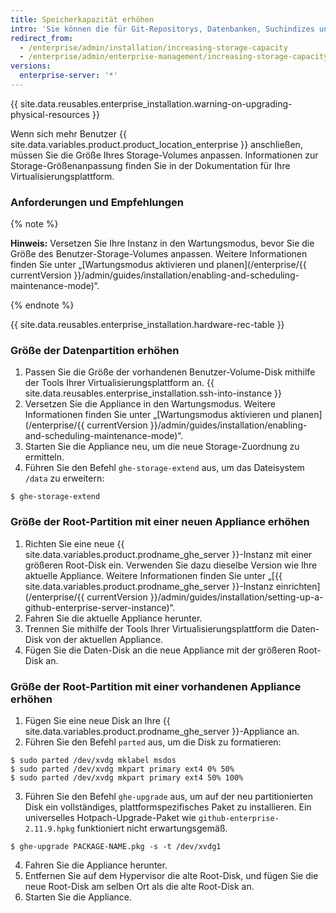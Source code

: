 ```yaml
---
title: Speicherkapazität erhöhen
intro: 'Sie können die für Git-Repositorys, Datenbanken, Suchindizes und andere persistente Anwendungsdaten verfügbare Speicherkapazität erhöhen oder ändern.'
redirect_from:
  - /enterprise/admin/installation/increasing-storage-capacity
  - /enterprise/admin/enterprise-management/increasing-storage-capacity
versions:
  enterprise-server: '*'
---
```


{{ site.data.reusables.enterprise_installation.warning-on-upgrading-physical-resources }}

Wenn sich mehr Benutzer {{ site.data.variables.product.product_location_enterprise }} anschließen, müssen Sie die Größe Ihres Storage-Volumes anpassen. Informationen zur Storage-Größenanpassung finden Sie in der Dokumentation für Ihre Virtualisierungsplattform.

### Anforderungen und Empfehlungen

{% note %}

**Hinweis:** Versetzen Sie Ihre Instanz in den Wartungsmodus, bevor Sie die Größe des Benutzer-Storage-Volumes anpassen. Weitere Informationen finden Sie unter „[Wartungsmodus aktivieren und planen](/enterprise/{{ currentVersion }}/admin/guides/installation/enabling-and-scheduling-maintenance-mode)“.

{% endnote %}

{{ site.data.reusables.enterprise_installation.hardware-rec-table }}

### Größe der Datenpartition erhöhen

1. Passen Sie die Größe der vorhandenen Benutzer-Volume-Disk mithilfe der Tools Ihrer Virtualisierungsplattform an.
{{ site.data.reusables.enterprise_installation.ssh-into-instance }}
3. Versetzen Sie die Appliance in den Wartungsmodus. Weitere Informationen finden Sie unter „[Wartungsmodus aktivieren und planen](/enterprise/{{ currentVersion }}/admin/guides/installation/enabling-and-scheduling-maintenance-mode)“.
4. Starten Sie die Appliance neu, um die neue Storage-Zuordnung zu ermitteln.
5. Führen Sie den Befehl `ghe-storage-extend` aus, um das Dateisystem `/data` zu erweitern:
  ```shell
  $ ghe-storage-extend
  ```

### Größe der Root-Partition mit einer neuen Appliance erhöhen

1. Richten Sie eine neue {{ site.data.variables.product.prodname_ghe_server }}-Instanz mit einer größeren Root-Disk ein. Verwenden Sie dazu dieselbe Version wie Ihre aktuelle Appliance. Weitere Informationen finden Sie unter „[{{ site.data.variables.product.prodname_ghe_server }}-Instanz einrichten](/enterprise/{{ currentVersion }}/admin/guides/installation/setting-up-a-github-enterprise-server-instance)“.
2. Fahren Sie die aktuelle Appliance herunter.
3. Trennen Sie mithilfe der Tools Ihrer Virtualisierungsplattform die Daten-Disk von der aktuellen Appliance.
4. Fügen Sie die Daten-Disk an die neue Appliance mit der größeren Root-Disk an.

### Größe der Root-Partition mit einer vorhandenen Appliance erhöhen

1. Fügen Sie eine neue Disk an Ihre {{ site.data.variables.product.prodname_ghe_server }}-Appliance an.
2. Führen Sie den Befehl `parted` aus, um die Disk zu formatieren:
  ```shell
  $ sudo parted /dev/xvdg mklabel msdos
  $ sudo parted /dev/xvdg mkpart primary ext4 0% 50%
  $ sudo parted /dev/xvdg mkpart primary ext4 50% 100%
  ```
3. Führen Sie den Befehl `ghe-upgrade` aus, um auf der neu partitionierten Disk ein vollständiges, plattformspezifisches Paket zu installieren. Ein universelles Hotpach-Upgrade-Paket wie `github-enterprise-2.11.9.hpkg` funktioniert nicht erwartungsgemäß.
  ```shell
  $ ghe-upgrade PACKAGE-NAME.pkg -s -t /dev/xvdg1
  ```
4. Fahren Sie die Appliance herunter.
5. Entfernen Sie auf dem Hypervisor die alte Root-Disk, und fügen Sie die neue Root-Disk am selben Ort als die alte Root-Disk an.
6. Starten Sie die Appliance.
